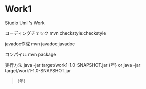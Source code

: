 Work1
=====

Studio Umi 's Work

コーディングチェック
mvn checkstyle:checkstyle

javadoc作成
mvn javadoc:javadoc

コンパイル
mvn package

実行方法
java -jar target/work1-1.0-SNAPSHOT.jar {年}
or
java -jar target/work1-1.0-SNAPSHOT.jar
> {年}